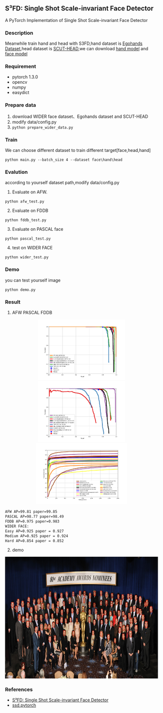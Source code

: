 ## S³FD: Single Shot Scale-invariant Face Detector ##
A PyTorch Implementation of Single Shot Scale-invariant Face Detector

### Description
Meanwhile train hand and head with S3FD,hand dataset is [Egohands Dataset](http://vision.soic.indiana.edu/projects/egohands/),head dataset is [SCUT-HEAD](https://github.com/HCIILAB/SCUT-HEAD-Dataset-Release),we can download [hand model](https://pan.baidu.com/s/1_d4HqioBJknGj2ypwtYaXg) and [face model](https://pan.baidu.com/s/1epyTAUc6qSt3oZ7veK4oEw)

### Requirement
* pytorch 1.3.0
* opencv 
* numpy 
* easydict

### Prepare data 
1. download WIDER face dataset、Egohands dataset and SCUT-HEAD
2. modify data/config.py 
3. ``` python prepare_wider_data.py ```


### Train
We can choose different dataset to train different target[face,head,hand] 
``` 
python main.py --batch_size 4 --dataset face\hand\head
``` 

### Evalution
according to yourself dataset path,modify data/config.py 
1. Evaluate on AFW.
```
python afw_test.py
```
2. Evaluate on FDDB 
```
python fddb_test.py
```
3. Evaluate on PASCAL  face 
``` 
python pascal_test.py
```
4. test on WIDER FACE 
```
python wider_test.py
```
### Demo 
you can test yourself image
```
python demo.py
```

### Result
1. AFW PASCAL FDDB
<div align="center">
<img src="https://github.com/jianzhnie/S3FD_pytorch/blob/master/img/AFW.png" height="200px" alt="afw" >
<img src="https://github.com/jianzhnie/S3FD_pytorch/blob/master/img/pascal.png" height="200px" alt="pascal" >
<img src="https://github.com/jianzhnie/S3FD_pytorch/blob/master/img/FDDB.png" height="200px" alt="fddb" >     
</div>

	AFW AP=99.81 paper=99.85 
	PASCAL AP=98.77 paper=98.49
	FDDB AP=0.975 paper=0.983
	WIDER FACE:
	Easy AP=0.925 paper = 0.927
	Medium AP=0.925 paper = 0.924
	Hard AP=0.854 paper = 0.852

2. demo
<div align="center">
<img src="https://github.com/jianzhnie/S3FD_pytorch/blob/master/img/test2.jpg" height="400px" alt="afw" >
</div>


### References
* [S³FD: Single Shot Scale-invariant Face Detector](https://arxiv.org/abs/1708.05237)
* [ssd.pytorch](https://github.com/amdegroot/ssd.pytorch)